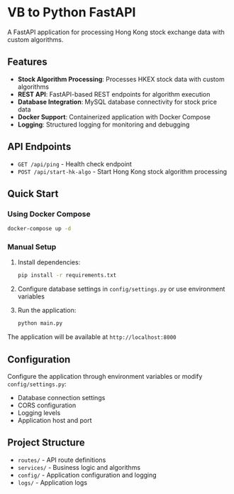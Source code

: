 # VB to Python FastAPI

A FastAPI application for processing Hong Kong stock exchange data with custom algorithms.

## Features

-   **Stock Algorithm Processing**: Processes HKEX stock data with custom algorithms
-   **REST API**: FastAPI-based REST endpoints for algorithm execution
-   **Database Integration**: MySQL database connectivity for stock price data
-   **Docker Support**: Containerized application with Docker Compose
-   **Logging**: Structured logging for monitoring and debugging

## API Endpoints

-   `GET /api/ping` - Health check endpoint
-   `POST /api/start-hk-algo` - Start Hong Kong stock algorithm processing

## Quick Start

### Using Docker Compose

```bash
docker-compose up -d
```

### Manual Setup

1. Install dependencies:

    ```bash
    pip install -r requirements.txt
    ```

2. Configure database settings in `config/settings.py` or use environment variables

3. Run the application:
    ```bash
    python main.py
    ```

The application will be available at `http://localhost:8000`

## Configuration

Configure the application through environment variables or modify `config/settings.py`:

-   Database connection settings
-   CORS configuration
-   Logging levels
-   Application host and port

## Project Structure

-   `routes/` - API route definitions
-   `services/` - Business logic and algorithms
-   `config/` - Application configuration and logging
-   `logs/` - Application logs
